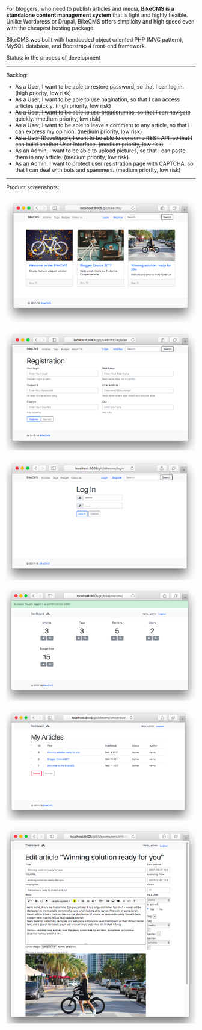 For bloggers, who need to publish articles and media, **BikeCMS is a standalone content management system** that is light and highly flexible. Unlike Wordpress or Drupal, BikeCMS offers simplicity and high speed even with the cheapest hosting package.

BikeCMS was built with handcoded object oriented PHP (MVC pattern), MySQL database, and Bootstrap 4 front-end framework.

Status: in the process of development

---------------------------------

Backlog:

- As a User, I want to be able to restore password, so that I can log in. (high priority, low risk)
- As a User, I want to be able to use pagination, so that I can access articles quickly. (high priority, low risk)
- ~~As a User, I want to be able to use breadcrumbs, so that I can navigate quickly. (medium priority, low risk)~~
- As a User, I want to be able to leave a comment to any article, so that I can express my opinion. (medium priority, low risk)
- ~~As a User (Developer), I want to be able to consume REST API, so that I can build another User Interface. (medium priority, low risk)~~
- As an Admin, I want to be able to upload pictures, so that I can paste them in any article. (medium priority, low risk)
- As an Admin, I want to protect user resistration page with CAPTCHA, so that I can deal with bots and spammers. (medium priority, low risk)

---------------------------------

Product screenshots:

![Alt text](/images/ss/01.png?raw=true)

![Alt text](/images/ss/02.png?raw=true)

![Alt text](/images/ss/03.png?raw=true)

![Alt text](/images/ss/04.png?raw=true)

![Alt text](/images/ss/05.png?raw=true)

![Alt text](/images/ss/06.png?raw=true)